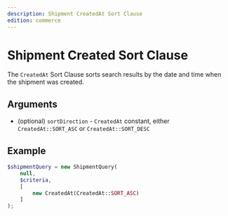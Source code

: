 ```yaml
---
description: Shipment CreatedAt Sort Clause
edition: commerce
---
```


# Shipment Created Sort Clause

The `CreatedAt` Sort Clause sorts search results by the date and time when the shipment was created.

## Arguments

- (optional) `sortDirection` - `CreatedAt` constant, either `CreatedAt::SORT_ASC` or `CreatedAt::SORT_DESC`

## Example

``` php
$shipmentQuery = new ShipmentQuery(
    null,
    $criteria,
    [
        new CreatedAt(CreatedAt::SORT_ASC)
    ]
);
```
